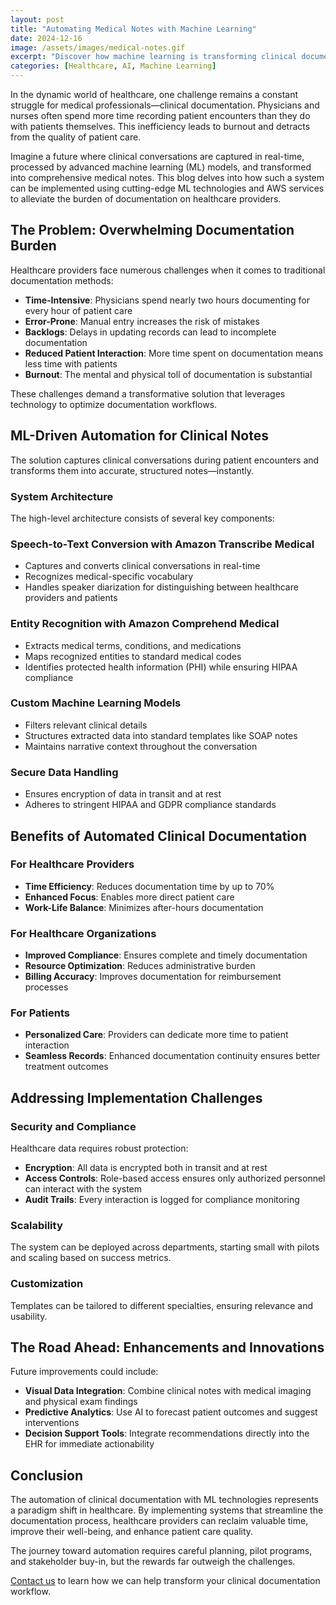 ```yaml
---
layout: post
title: "Automating Medical Notes with Machine Learning"
date: 2024-12-16
image: /assets/images/medical-notes.gif
excerpt: "Discover how machine learning is transforming clinical documentation, reducing physician burnout and improving patient care through automated medical note processing."
categories: [Healthcare, AI, Machine Learning]
---
```


In the dynamic world of healthcare, one challenge remains a constant struggle for medical professionals—clinical documentation. Physicians and nurses often spend more time recording patient encounters than they do with patients themselves. This inefficiency leads to burnout and detracts from the quality of patient care.

Imagine a future where clinical conversations are captured in real-time, processed by advanced machine learning (ML) models, and transformed into comprehensive medical notes. This blog delves into how such a system can be implemented using cutting-edge ML technologies and AWS services to alleviate the burden of documentation on healthcare providers.

## The Problem: Overwhelming Documentation Burden

Healthcare providers face numerous challenges when it comes to traditional documentation methods:

* **Time-Intensive**: Physicians spend nearly two hours documenting for every hour of patient care
* **Error-Prone**: Manual entry increases the risk of mistakes
* **Backlogs**: Delays in updating records can lead to incomplete documentation
* **Reduced Patient Interaction**: More time spent on documentation means less time with patients
* **Burnout**: The mental and physical toll of documentation is substantial

These challenges demand a transformative solution that leverages technology to optimize documentation workflows.

## ML-Driven Automation for Clinical Notes

The solution captures clinical conversations during patient encounters and transforms them into accurate, structured notes—instantly.

### System Architecture

The high-level architecture consists of several key components:

### Speech-to-Text Conversion with Amazon Transcribe Medical
* Captures and converts clinical conversations in real-time
* Recognizes medical-specific vocabulary
* Handles speaker diarization for distinguishing between healthcare providers and patients

### Entity Recognition with Amazon Comprehend Medical
* Extracts medical terms, conditions, and medications
* Maps recognized entities to standard medical codes
* Identifies protected health information (PHI) while ensuring HIPAA compliance

### Custom Machine Learning Models
* Filters relevant clinical details
* Structures extracted data into standard templates like SOAP notes
* Maintains narrative context throughout the conversation

### Secure Data Handling
* Ensures encryption of data in transit and at rest
* Adheres to stringent HIPAA and GDPR compliance standards

## Benefits of Automated Clinical Documentation

### For Healthcare Providers
* **Time Efficiency**: Reduces documentation time by up to 70%
* **Enhanced Focus**: Enables more direct patient care
* **Work-Life Balance**: Minimizes after-hours documentation

### For Healthcare Organizations
* **Improved Compliance**: Ensures complete and timely documentation
* **Resource Optimization**: Reduces administrative burden
* **Billing Accuracy**: Improves documentation for reimbursement processes

### For Patients
* **Personalized Care**: Providers can dedicate more time to patient interaction
* **Seamless Records**: Enhanced documentation continuity ensures better treatment outcomes

## Addressing Implementation Challenges

### Security and Compliance
Healthcare data requires robust protection:
* **Encryption**: All data is encrypted both in transit and at rest
* **Access Controls**: Role-based access ensures only authorized personnel can interact with the system
* **Audit Trails**: Every interaction is logged for compliance monitoring

### Scalability
The system can be deployed across departments, starting small with pilots and scaling based on success metrics.

### Customization
Templates can be tailored to different specialties, ensuring relevance and usability.

## The Road Ahead: Enhancements and Innovations

Future improvements could include:
* **Visual Data Integration**: Combine clinical notes with medical imaging and physical exam findings
* **Predictive Analytics**: Use AI to forecast patient outcomes and suggest interventions
* **Decision Support Tools**: Integrate recommendations directly into the EHR for immediate actionability

## Conclusion

The automation of clinical documentation with ML technologies represents a paradigm shift in healthcare. By implementing systems that streamline the documentation process, healthcare providers can reclaim valuable time, improve their well-being, and enhance patient care quality.

The journey toward automation requires careful planning, pilot programs, and stakeholder buy-in, but the rewards far outweigh the challenges.

[Contact us](/contact/) to learn how we can help transform your clinical documentation workflow.